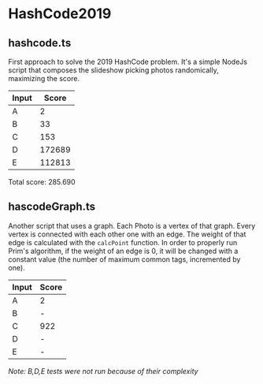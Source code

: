 # HashCode2019

## hashcode.ts
First approach to solve the 2019 HashCode problem.
It's a simple NodeJs script that composes the slideshow picking photos randomically, maximizing the score.

| Input | Score |
| ----- | ----- |
|   A   |   2   |
|   B   |   33  |
|   C   |  153  |
|   D   |172689 |
|   E   |112813 |

Total score: 285.690



## hascodeGraph.ts
Another script that uses a graph.
Each Photo is a vertex of that graph. Every vertex is connected with each other one with an edge. The weight of that edge is calculated with the <code>calcPoint</code> function. In order to properly run Prim's algorithm, if the weight of an edge is 0, it will be changed with a constant value (the number of maximum common tags, incremented by one).

| Input | Score |
| ----- | ----- |
|   A   |   2   |
|   B   |   -   |
|   C   |  922  |
|   D   |   -   |
|   E   |   -   |

*Note: B,D,E tests were not run because of their complexity*

